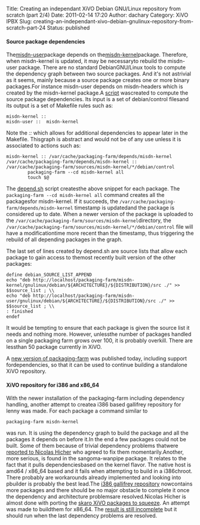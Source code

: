 Title: Creating an independant XiVO Debian GNU/Linux repository from scratch (part 2/4)
Date: 2011-02-14 17:20
Author: dachary
Category: XiVO IPBX
Slug: creating-an-independant-xivo-debian-gnulinux-repository-from-scratch-part-24
Status: published

#### Source package dependencies

The[misdn-user](http://xivo.dachary.org/packaging-farm/misdn-user/gnulinux/debian/i386/lenny/src/)package
depends on
the[misdn-kernel](http://xivo.dachary.org/packaging-farm/misdn-kernel/gnulinux/debian/i386/lenny/src/)package.
Therefore, when misdn-kernel is updated, it may be necessaryto rebuild
the misdn-user package. There are no standard DebianGNU/Linux tools to
compute the dependency graph between two source packages. And it's not
astrivial as it seems, mainly because a source package creates one or
more binary packages.For instance misdn-user depends on misdn-headers
which is created by the misdn-kernel package.A
[script](http://packaging-farm.dachary.org/packaging-farm/packaging-farm/lib/debian/depends.sh)
wascreated to compute the source package dependencies. Its input is a
set of debian/control filesand its output is a set of Makefile rules
such as:

~~~
misdn-kernel ::
misdn-user ::  misdn-kernel
~~~


Note the *::* which allows for additional dependencies to appear later
in the Makefile. Thisgraph is abstract and would not be of any use
unless it is associated to actions such as:

~~~
misdn-kernel :: /var/cache/packaging-farm/depends/misdn-kernel
/var/cache/packaging-farm/depends/misdn-kernel :: /var/cache/packaging-farm/sources/misdn-kernel/*/debian/control
        packaging-farm --cd misdn-kernel all
        touch $@
~~~


The
[depend.sh](http://packaging-farm.dachary.org/packaging-farm/packaging-farm/lib/debian/depends.sh)
script createsthe above snippet for each package. The
`packaging-farm --cd misdn-kernel all` command creates all the
packagesfor misdn-kernel. If it succeeds, the
`/var/cache/packaging-farm/depends/misdn-kernel` timestamp is updatedand
the package is considered up to date. When a newer version of the
package is uploaded to the
`/var/cache/packaging-farm/sources/misdn-kernel`directory, the
`/var/cache/packaging-farm/sources/misdn-kernel/*/debian/control` file
will have a modificationtime more recent than the timestamp, thus
triggering the rebuild of all depending packages in the graph.

The last set of lines created by depend.sh are source lists that allow
each package to gain access to themost recently built version of the
other packages:

~~~
define debian_SOURCE_LIST_APPEND
echo "deb http://localhost/packaging-farm/misdn-kernel/gnulinux/debian/${ARCHITECTURE}/${DISTRIBUTION}/src ./" >> $$source_list ; \\
echo "deb http://localhost/packaging-farm/misdn-user/gnulinux/debian/${ARCHITECTURE}/${DISTRIBUTION}/src ./" >> $$source_list ; \\
: finished
endef
~~~


It would be tempting to ensure that each package is given the source
list it needs and nothing more. However, unlessthe number of packages
handled on a single packaging farm grows over 100, it is probably
overkill. There are lessthan 50 package currently in XiVO.

A [new version of
packaging-farm](http://packaging-farm.dachary.org/download/packaging-farm_1.2.30.dsc)
was published today, including support fordependencies, so that it can
be used to continue building a standalone XiVO repository.

#### XiVO repository for i386 and x86\_64

With the newer installation of the packaging-farm including dependency
handling, another attempt to createa i386 based gallifrey repository for
lenny was made. For each package a command similar to

~~~
packaging-farm misdn-kernel
~~~


was run. It is using the dependency graph to build the package and all
the packages it depends on before it.In the end a few packages could not
be built. Some of them because of trivial dependency problems thatwere
[reported to Nicolas
Hicher](https://projects.proformatique.com/issues/1942) who agreed to
fix them momentarily.Another, more serious, is found in the
sangoma-wanpipe package. It relates to the fact that it pulls
dependenciesbased on the kernel flavor. The native host is amd64 /
x86\_64 based and it fails when attempting to build in a i386chroot.
There probably are workarounds already implemented and looking into
pbuilder is probably the best lead.The [i386 gallifrey
repository](http://xivo.dachary.org/packaging-farm/gallifrey/gnulinux/debian/i386/lenny/src/)
nowcontains more packages and there should be no major obstacle to
complete it once the dependency and architecture problemsare
resolved.Nicolas Hicher is almost done with porting the [skaro XiVO
packages to
squeeze](http://dak.proformatique.com/debian/dists/squeeze-xivo-skaro-dev/).
An attempt was made to buildthem for x86\_64. The [result is still
incomplete](http://xivo.dachary.org/packaging-farm/skaro/gnulinux/debian/x86_64/squeeze/src/)
but it should run when the last dependency problems are resolved.

</p>

